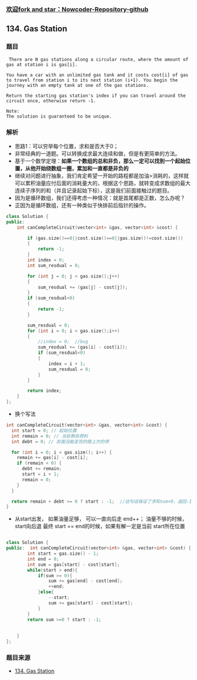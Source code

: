 ### [欢迎fork and star：Nowcoder-Repository-github](https://github.com/ranjiewwen/Nowcoder)

## 134. Gas Station

### 题目

```
 There are N gas stations along a circular route, where the amount of gas at station i is gas[i].

You have a car with an unlimited gas tank and it costs cost[i] of gas to travel from station i to its next station (i+1). You begin the journey with an empty tank at one of the gas stations.

Return the starting gas station's index if you can travel around the circuit once, otherwise return -1.

Note:
The solution is guaranteed to be unique. 

```

### 解析

- 思路1：可以穷举每个位置，求和是否大于0；
- 非常经典的一道题。可以转换成求最大连续和做，但是有更简单的方法。
- 基于一个数学定理：**如果一个数组的总和非负，那么一定可以找到一个起始位置，从他开始绕数组一圈，累加和一直都是非负的**
- 继续对问题进行抽象，我们肯定希望一开始的路程都是加油>消耗的，这样就可以累积油量应付后面的消耗量大的，根据这个思路，就转变成求数组的最大连续子序列的和（并且记录起始下标），这是我们前面接触过的题目。
- 因为是循环数组，我们还得考虑一种情况：就是首尾都是正数，怎么办呢？
- 正因为是循环数组，还有一种类似于快排前后指针的操作。

```C++
class Solution {
public:
	int canCompleteCircuit(vector<int> &gas, vector<int> &cost) {

		if (gas.size()==0||cost.size()==0||gas.size()!=cost.size())
		{
			return -1;
		}
		int index = 0;
		int sum_resdual = 0;

		for (int j = 0; j < gas.size();j++)
		{
			sum_resdual += (gas[j] - cost[j]);
		}
		if (sum_resdual<0)
		{
			return -1;
		}

		sum_resdual = 0;
		for (int i = 0; i < gas.size();i++)
		{
			//index = 0;  //bug
			sum_resdual += (gas[i] - cost[i]);
			if (sum_resdual<0)
			{
				index = i + 1;
				sum_resdual = 0;
			}
		}

		return index;
	}
};

```

- 换个写法

```C++
int canCompleteCircuit(vector<int> &gas, vector<int> &cost) {
  int start = 0; // 起始位置
  int remain = 0; // 当前剩余燃料
  int debt = 0; // 前面没能走完的路上欠的债

  for (int i = 0; i < gas.size(); i++) {
    remain += gas[i] - cost[i];
    if (remain < 0) {
      debt += remain;
      start = i + 1;
      remain = 0;
    }
  }

  return remain + debt >= 0 ? start : -1;  //这句话保证了求和sum<0，返回-1
}
```

- 从start出发， 如果油量足够， 可以一直向后走 end++；  油量不够的时候，start向后退  最终 start == end的时候，如果有解一定是当前 start所在位置

```C++

class Solution {
public:  int canCompleteCircuit(vector<int> &gas, vector<int> &cost) {      
        int start = gas.size() - 1;
        int end = 0;
        int sum = gas[start] - cost[start];
        while(start > end){
            if(sum >= 0){
                sum += gas[end] - cost[end];
                ++end;
            }else{
                --start;
                sum += gas[start] - cost[start];
            }
        }
        return sum >=0 ? start : -1;
         
         
    }
};
```

### 题目来源

- [134. Gas Station](https://leetcode.com/problems/gas-station/discuss/)
